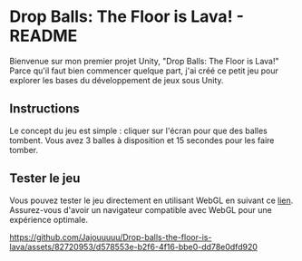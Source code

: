 # Drop Balls: The Floor is Lava! - README

Bienvenue sur mon premier projet Unity, "Drop Balls: The Floor is Lava!" Parce qu'il faut bien commencer quelque part, j'ai créé ce petit jeu pour explorer les bases du développement de jeux sous Unity. 

## Instructions

Le concept du jeu est simple : cliquer sur l'écran pour que des balles tombent. Vous avez 3 balles à disposition et 15 secondes pour les faire tomber. 

## Tester le jeu

Vous pouvez tester le jeu directement en utilisant WebGL en suivant ce [lien](https://play.unity.com/mg/other/3d-essentials-33). Assurez-vous d'avoir un navigateur compatible avec WebGL pour une expérience optimale.


https://github.com/Jajouuuuu/Drop-balls-the-floor-is-lava/assets/82720953/d578553e-b2f6-4f16-bbe0-dd78e0dfd920

